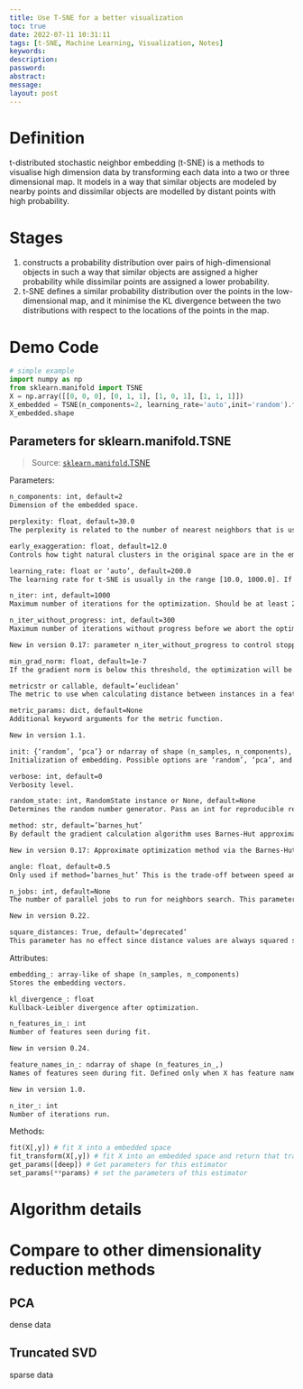 ```yaml
---
title: Use T-SNE for a better visualization
toc: true
date: 2022-07-11 10:31:11
tags: [t-SNE, Machine Learning, Visualization, Notes]
keywords: 
description:
password:
abstract:
message:
layout: post
---
```



# Definition

t-distributed stochastic neighbor embedding (t-SNE) is a methods to visualise high dimension data by transforming each data into a two or three dimensional map. It models in a way that similar objects are modeled by nearby points and dissimilar objects are modelled by distant points with high probability.

<!-- more -->

# Stages

1. constructs a probability distribution over pairs of high-dimensional objects in such a way that similar objects are assigned a higher probability while dissimilar points are assigned a lower probability.
2. t-SNE defines a similar probability distribution over the points in the low-dimensional map, and it minimise the KL divergence between the two distributions with respect to the locations of the points in the map.



# Demo Code

```python
# simple example
import numpy as np
from sklearn.manifold import TSNE
X = np.array([[0, 0, 0], [0, 1, 1], [1, 0, 1], [1, 1, 1]])
X_embedded = TSNE(n_components=2, learning_rate='auto',init='random').fit_transform(X)
X_embedded.shape
```

## Parameters for sklearn.manifold.TSNE

> Source: [`sklearn.manifold`.TSNE](https://scikit-learn.org/stable/modules/generated/sklearn.manifold.TSNE.html)

Parameters:

```xml
n_components: int, default=2
Dimension of the embedded space.

perplexity: float, default=30.0
The perplexity is related to the number of nearest neighbors that is used in other manifold learning algorithms. Larger datasets usually require a larger perplexity. Consider selecting a value between 5 and 50. Different values can result in significantly different results.

early_exaggeration: float, default=12.0
Controls how tight natural clusters in the original space are in the embedded space and how much space will be between them. For larger values, the space between natural clusters will be larger in the embedded space. Again, the choice of this parameter is not very critical. If the cost function increases during initial optimization, the early exaggeration factor or the learning rate might be too high.

learning_rate: float or ‘auto’, default=200.0
The learning rate for t-SNE is usually in the range [10.0, 1000.0]. If the learning rate is too high, the data may look like a ‘ball’ with any point approximately equidistant from its nearest neighbours. If the learning rate is too low, most points may look compressed in a dense cloud with few outliers. If the cost function gets stuck in a bad local minimum increasing the learning rate may help. Note that many other t-SNE implementations (bhtsne, FIt-SNE, openTSNE, etc.) use a definition of learning_rate that is 4 times smaller than ours. So our learning_rate=200 corresponds to learning_rate=800 in those other implementations. The ‘auto’ option sets the learning_rate to max(N / early_exaggeration / 4, 50) where N is the sample size, following [4] and [5]. This will become default in 1.2.

n_iter: int, default=1000
Maximum number of iterations for the optimization. Should be at least 250.

n_iter_without_progress: int, default=300
Maximum number of iterations without progress before we abort the optimization, used after 250 initial iterations with early exaggeration. Note that progress is only checked every 50 iterations so this value is rounded to the next multiple of 50.

New in version 0.17: parameter n_iter_without_progress to control stopping criteria.

min_grad_norm: float, default=1e-7
If the gradient norm is below this threshold, the optimization will be stopped.

metricstr or callable, default=’euclidean’
The metric to use when calculating distance between instances in a feature array. If metric is a string, it must be one of the options allowed by scipy.spatial.distance.pdist for its metric parameter, or a metric listed in pairwise.PAIRWISE_DISTANCE_FUNCTIONS. If metric is “precomputed”, X is assumed to be a distance matrix. Alternatively, if metric is a callable function, it is called on each pair of instances (rows) and the resulting value recorded. The callable should take two arrays from X as input and return a value indicating the distance between them. The default is “euclidean” which is interpreted as squared euclidean distance.

metric_params: dict, default=None
Additional keyword arguments for the metric function.

New in version 1.1.

init: {‘random’, ‘pca’} or ndarray of shape (n_samples, n_components), default=’random’
Initialization of embedding. Possible options are ‘random’, ‘pca’, and a numpy array of shape (n_samples, n_components). PCA initialization cannot be used with precomputed distances and is usually more globally stable than random initialization. init='pca' will become default in 1.2.

verbose: int, default=0
Verbosity level.

random_state: int, RandomState instance or None, default=None
Determines the random number generator. Pass an int for reproducible results across multiple function calls. Note that different initializations might result in different local minima of the cost function. See Glossary.

method: str, default=’barnes_hut’
By default the gradient calculation algorithm uses Barnes-Hut approximation running in O(NlogN) time. method=’exact’ will run on the slower, but exact, algorithm in O(N^2) time. The exact algorithm should be used when nearest-neighbor errors need to be better than 3%. However, the exact method cannot scale to millions of examples.

New in version 0.17: Approximate optimization method via the Barnes-Hut.

angle: float, default=0.5
Only used if method=’barnes_hut’ This is the trade-off between speed and accuracy for Barnes-Hut T-SNE. ‘angle’ is the angular size (referred to as theta in [3]) of a distant node as measured from a point. If this size is below ‘angle’ then it is used as a summary node of all points contained within it. This method is not very sensitive to changes in this parameter in the range of 0.2 - 0.8. Angle less than 0.2 has quickly increasing computation time and angle greater 0.8 has quickly increasing error.

n_jobs: int, default=None
The number of parallel jobs to run for neighbors search. This parameter has no impact when metric="precomputed" or (metric="euclidean" and method="exact"). None means 1 unless in a joblib.parallel_backend context. -1 means using all processors. See Glossary for more details.

New in version 0.22.

square_distances: True, default=’deprecated’
This parameter has no effect since distance values are always squared since 1.1.
```

Attributes:

```xml
embedding_: array-like of shape (n_samples, n_components)
Stores the embedding vectors.

kl_divergence_: float
Kullback-Leibler divergence after optimization.

n_features_in_: int
Number of features seen during fit.

New in version 0.24.

feature_names_in_: ndarray of shape (n_features_in_,)
Names of features seen during fit. Defined only when X has feature names that are all strings.

New in version 1.0.

n_iter_: int
Number of iterations run.
```

Methods:

```python
fit(X[,y]) # fit X into a embedded space
fit_transform(X[,y]) # fit X into an embedded space and return that transformed output
get_params([deep]) # Get parameters for this estimator
set_params(**params) # set the parameters of this estimator
```



# Algorithm details







# Compare to other dimensionality reduction methods



## PCA

dense data



## Truncated SVD

sparse data

